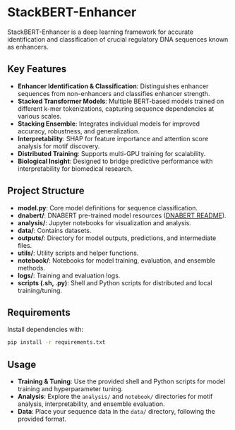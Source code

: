 # StackBERT-Enhancer

StackBERT-Enhancer is a deep learning framework for accurate identification and classification of crucial regulatory DNA sequences known as enhancers.

## Key Features

- **Enhancer Identification & Classification**: Distinguishes enhancer sequences from non-enhancers and classifies enhancer strength.
- **Stacked Transformer Models**: Multiple BERT-based models trained on different k-mer tokenizations, capturing sequence dependencies at various scales.
- **Stacking Ensemble**: Integrates individual models for improved accuracy, robustness, and generalization.
- **Interpretability**: SHAP for feature importance and attention score analysis for motif discovery.
- **Distributed Training**: Supports multi-GPU training for scalability.
- **Biological Insight**: Designed to bridge predictive performance with interpretability for biomedical research.

## Project Structure

- **model.py**: Core model definitions for sequence classification.
- **dnabert/**: DNABERT pre-trained model resources ([DNABERT README](dnabert/README.md)).
- **analysis/**: Jupyter notebooks for visualization and analysis.
- **data/**: Contains datasets.
- **outputs/**: Directory for model outputs, predictions, and intermediate files.
- **utils/**: Utility scripts and helper functions.
- **notebook/**: Notebooks for model training, evaluation, and ensemble methods.
- **logs/**: Training and evaluation logs.
- **scripts (.sh, .py)**: Shell and Python scripts for distributed and local training/tuning.

## Requirements

Install dependencies with:

```sh
pip install -r requirements.txt
```

## Usage
- **Training & Tuning**: Use the provided shell and Python scripts for model training and hyperparameter tuning.
- **Analysis**: Explore the `analysis/` and `notebook/` directories for motif analysis, interpretability, and ensemble evaluation.
- **Data**: Place your sequence data in the `data/` directory, following the provided format.
